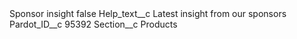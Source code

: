 <?xml version="1.0" encoding="UTF-8"?>
<CustomMetadata xmlns="http://soap.sforce.com/2006/04/metadata" xmlns:xsi="http://www.w3.org/2001/XMLSchema-instance" xmlns:xsd="http://www.w3.org/2001/XMLSchema">
    <label>Sponsor insight</label>
    <protected>false</protected>
    <values>
        <field>Help_text__c</field>
        <value xsi:type="xsd:string">Latest insight from our sponsors</value>
    </values>
    <values>
        <field>Pardot_ID__c</field>
        <value xsi:type="xsd:string">95392</value>
    </values>
    <values>
        <field>Section__c</field>
        <value xsi:type="xsd:string">Products</value>
    </values>
</CustomMetadata>
